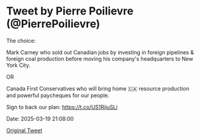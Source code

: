 # Tweet by Pierre Poilievre (@PierrePoilievre)

The choice: 

Mark Carney who sold out Canadian jobs by investing in foreign pipelines & foreign coal production before moving his company's headquarters to New York City. 

OR 

Canada First Conservatives who will bring home 🇨🇦 resource production and powerful paycheques for our people.

Sign to back our plan: https://t.co/US1RijuSLi

Date: 2025-03-19 21:08:00

[Original Tweet](https://x.com/PierrePoilievre/status/1902467112129720325)
